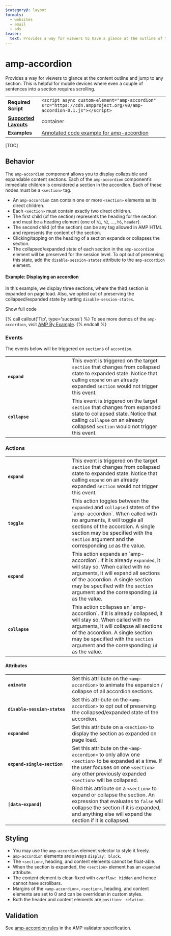 ```yaml
---
$category@: layout
formats:
  - websites
  - email
  - ads
teaser:
  text: Provides a way for viewers to have a glance at the outline of the content and jump to a section of their choice at will.
---
```

<!---
Copyright 2016 The AMP HTML Authors. All Rights Reserved.

Licensed under the Apache License, Version 2.0 (the "License");
you may not use this file except in compliance with the License.
You may obtain a copy of the License at

      http://www.apache.org/licenses/LICENSE-2.0

Unless required by applicable law or agreed to in writing, software
distributed under the License is distributed on an "AS-IS" BASIS,
WITHOUT WARRANTIES OR CONDITIONS OF ANY KIND, either express or implied.
See the License for the specific language governing permissions and
limitations under the License.
-->

# amp-accordion
Provides a way for viewers to glance at the content outline and jump to any section. This is helpful for mobile devices where even a couple of sentences into a section requires scrolling.

<table>
  <tr>
    <td class="col-fourty"><strong>Required Script</strong></td>
    <td><code>&lt;script async custom-element="amp-accordion" src="https://cdn.ampproject.org/v0/amp-accordion-0.1.js">&lt;/script></code></td>
  </tr>
  <tr>
    <td class="col-fourty"><strong><a href="https://www.ampproject.org/docs/guides/responsive/control_layout.html">Supported Layouts</a></strong></td>
    <td>container</td>
  </tr>
  <tr>
    <td class="col-fourty"><strong>Examples</strong></td>
    <td><a href="https://ampbyexample.com/components/amp-accordion/">Annotated code example for amp-accordion</a></td>
  </tr>
</table>

[TOC]

## Behavior

The `amp-accordion` component allows you to display collapsible and expandable content sections. Each of the `amp-accordion` component’s immediate children is considered a section in the accordion. Each of these nodes must be a `<section>` tag.

- An `amp-accordion` can contain one or more `<section>` elements as its direct children.
- Each `<section>` must contain exactly two direct children.
- The first child (of the section) represents the heading for the section and must be a heading element (one of `h1`, `h2`, ..., `h6`, `header`).
- The second child (of the section) can be any tag allowed in AMP HTML and represents the content of the section.
- Clicking/tapping on the heading of a section expands or collapses the section.
- The collapsed/expanded state of each section in the `amp-accordion` element will be preserved for the session level. To opt out of preserving this state, add the `disable-session-states` attribute to the `amp-accordion` element.

#### Example: Displaying an accordion

In this example, we display three sections, where the third section is expanded on page load.  Also, we opted out of preserving the collapsed/expanded state by setting `disable-session-states`.

<!--embedded example - displays in ampproject.org -->
<div>
<amp-iframe height="395"
    layout="fixed-height"
    sandbox="allow-scripts allow-forms allow-same-origin"
    resizable
    src="https://ampproject-b5f4c.firebaseapp.com/examples/ampaccordion.basic.embed.html">
  <div overflow tabindex="0" role="button" aria-label="Show more">Show full code</div>
  <div placeholder></div>
</amp-iframe>
</div>

{% call callout('Tip', type='success') %}
To see more demos of the `amp-accordion`, visit [AMP By Example](https://ampbyexample.com/components/amp-accordion/).
{% endcall %}

### Events
The events below will be triggered on `section`s of `accordion`.

<table>
  <tr>
    <td width="40%"><strong><code>expand</code></strong></td>
    <td>This event is triggered on the target <code>section</code> that changes from collapsed state to expanded state. Notice that calling <code>expand</code> on an already expanded <code>section</code> would not trigger this event.</td>
  </tr>
  <tr>
    <td width="40%"><strong><strong><code>collapse</code></strong></td>
    <td>This event is triggered on the target <code>section</code> that changes from expanded state to collapsed state. Notice that calling <code>collapse</code> on an already collapsed <code>section</code> would not trigger this event.</td>
  </tr>
</table>

### Actions
<table>
  <tr>
    <td width="40%"><strong><code>expand</code></strong></td>
    <td>This event is triggered on the target <code>section</code> that changes from collapsed state to expanded state. Notice that calling <code>expand</code> on an already expanded <code>section</code> would not trigger this event.</td>
  </tr>
  <tr>
    <td width="40%"><strong><code>toggle</code></strong></td>
    <td>This action toggles between the <code>expanded</code> and <code>collapsed</code> states of the `amp-accordion`. When called with no arguments, it will toggle all sections of the accordion. A single section may be specified with the <code>section</code> argument and the corresponding <code>id</code> as the value.</td>
  </tr>
  <tr>
    <td width="40%"><strong><code>expand</code></strong></td>
    <td>This action expands an `amp-accordion`. If it is already <code>expanded</code>, it will stay so. When called with no arguments, it will expand all sections of the accordion. A single section may be specified with the <code>section</code> argument and the corresponding <code>id</code> as the value.</td>
  </tr>
  <tr>
    <td width="40%"><strong><code>collapse</code></strong></td>
    <td>This action collapses an `amp-accordion`. If it is already collapsed, it will stay so. When called with no arguments, it will collapse all sections of the accordion. A single section may be specified with the <code>section</code> argument and the corresponding <code>id</code> as the value.</td>
  </tr>
</table>

#### Attributes
<table>
  <tr>
    <td width="40%"><strong><code>animate</code></strong></td>
    <td>Set this attribute on the <code>&lt;amp-accordion&gt;</code> to animate the expansion / collapse of all accordion sections.</td>
  </tr>
  <tr>
    <td width="40%"><strong><code>disable-session-states</code></strong></td>
    <td>Set this attribute on the <code>&lt;amp-accordion&gt;</code> to opt out of preserving the collapsed/expanded state of the accordion.</td>
  </tr>
  <tr>
    <td width="40%"><strong><code>expanded</code></strong></td>
    <td>Set this attribute on a <code>&lt;section&gt;</code> to display the section as expanded on page load.</td>
  </tr>
  <tr>
    <td width="40%"><strong><code>expand-single-section</code></strong></td>
    <td>Set this attribute on the <code>&lt;amp-accordion&gt;</code> to only allow one <code>&lt;section&gt;</code> to be expanded at a time. If the user focuses on one <code>&lt;section&gt;</code> any other previously expanded <code>&lt;section&gt;</code> will be collapsed.</td>
  </tr>
  <tr>
    <td width="40%"><strong><code>[data-expand]</code></strong></td>
    <td>Bind this attribute on a <code>&lt;section&gt;</code> to expand or collapse the section. An expression that evaluates to <code>false</code> will collapse the section if it is expanded, and anything else will expand the section if it is collapsed.</td>
  </tr>
</table>

## Styling

- You may use the `amp-accordion` element selector to style it freely.
- `amp-accordion` elements are always `display: block`.
- The `<section>`, heading, and content elements cannot be float-able.
- When the section is expanded, the `<section>` element has an `expanded` attribute.
- The content element is clear-fixed with `overflow: hidden` and hence cannot have scrollbars.
- Margins of the `<amp-accordion>`, `<section>`, heading, and content elements are set to 0 and can be overridden in custom styles.
- Both the header and content elements are `position: relative`.

## Validation

See [amp-accordion rules](https://github.com/ampproject/amphtml/blob/master/extensions/amp-accordion/validator-amp-accordion.protoascii) in the AMP validator specification.
